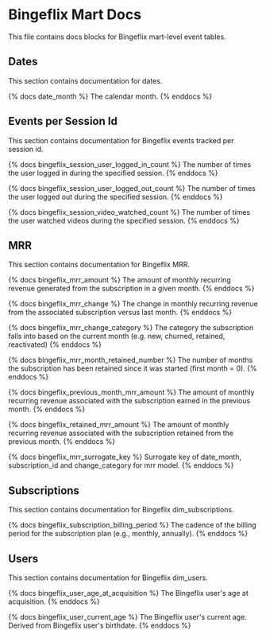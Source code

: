 # Bingeflix Mart Docs
This file contains docs blocks for Bingeflix mart-level event tables.

## Dates
This section contains documentation for dates.

{% docs date_month %}
The calendar month.
{% enddocs %}

## Events per Session Id
This section contains documentation for Bingeflix events tracked per session id.

{% docs bingeflix_session_user_logged_in_count %}
The number of times the user logged in during the specified session.
{% enddocs %}

{% docs bingeflix_session_user_logged_out_count %}
The number of times the user logged out during the specified session.
{% enddocs %}

{% docs bingeflix_session_video_watched_count %}
The number of times the user watched videos during the specified session. 
{% enddocs %}

## MRR
This section contains documentation for Bingeflix MRR.

{% docs bingeflix_mrr_amount %}
The amount of monthly recurring revenue generated from the subscription in a given month.
{% enddocs %}

{% docs bingeflix_mrr_change %}
The change in monthly recurring revenue from the associated subscription versus last month.
{% enddocs %}

{% docs bingeflix_mrr_change_category %}
The category the subscription falls into based on the current month (e.g. new, churned, retained, reactivated)
{% enddocs %}

{% docs bingeflix_mrr_month_retained_number %}
The number of months the subscription has been retained since it was started (first month = 0).
{% enddocs %}

{% docs bingeflix_previous_month_mrr_amount %}
The amount of monthly recurring revenue associated with the subscription earned in the previous month.
{% enddocs %}

{% docs bingeflix_retained_mrr_amount %}
The amount of monthly recurring revenue associated with the subscription retained from the previous month.
{% enddocs %}

{% docs bingeflix_mrr_surrogate_key %}
Surrogate key of date_month,  subscription_id and change_category for mrr model.
{% enddocs %}

## Subscriptions
This section contains documentation for Bingeflix dim_subscriptions.

{% docs bingeflix_subscription_billing_period %}
The cadence of the billing period for the subscription plan (e.g., monthly, annually).
{% enddocs %}

## Users
This section contains documentation for Bingeflix dim_users.

{% docs bingeflix_user_age_at_acquisition %}
The Bingeflix user's age at acquisition. 
{% enddocs %}

{% docs bingeflix_user_current_age %}
The Bingeflix user's current age. Derived from Bingeflix user's birthdate.
{% enddocs %}


